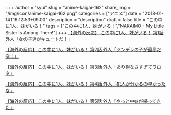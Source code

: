 +++
author = "syui"
slug = "anime-kaigai-162"
share_img = "/img/icon/anime-kaigai-162.png"
categories = ["アニメ"]
date = "2018-01-14T16:12:53+09:00"
description = "description"
draft = false
title = "この中に1人、妹がいる！"
tags = ["この中に1人、妹がいる！","NAKAIMO - My Little Sister Is Among Them!"]
+++
<a href="http://rollingworld.blog.fc2.com/blog-entry-287.html" rel="nofollow" target="_blank" title="【海外の反応】 この中に1人、妹がいる！ 第1話 外人「女の子達がキュートだ！」">【海外の反応】 この中に1人、妹がいる！ 第1話 外人「女の子達がキュートだ！」</a>

<a href="http://rollingworld.blog.fc2.com/blog-entry-293.html" rel="nofollow" target="_blank" title="【海外の反応】 この中に1人、妹がいる！ 第2話 外人「ツンデレの子が最高だな！」">【海外の反応】 この中に1人、妹がいる！ 第2話 外人「ツンデレの子が最高だな！」</a>

<a href="http://rollingworld.blog.fc2.com/blog-entry-300.html" rel="nofollow" target="_blank" title="【海外の反応】 この中に1人、妹がいる！ 第3話 外人「あり得なさすぎてワロタ」">【海外の反応】 この中に1人、妹がいる！ 第3話 外人「あり得なさすぎてワロタ」</a>

<a href="http://rollingworld.blog.fc2.com/blog-entry-307.html" rel="nofollow" target="_blank" title="【海外の反応】 この中に1人、妹がいる！ 第4話 外人「犯人が分かるの早かったな」">【海外の反応】 この中に1人、妹がいる！ 第4話 外人「犯人が分かるの早かったな」</a>

<a href="http://rollingworld.blog.fc2.com/blog-entry-321.html" rel="nofollow" target="_blank" title="【海外の反応】 この中に1人、妹がいる！ 第5話 外人「やっと中妹が帰ってきた」">【海外の反応】 この中に1人、妹がいる！ 第5話 外人「やっと中妹が帰ってきた」</a>
